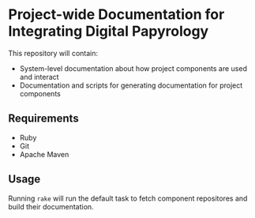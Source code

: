 Project-wide Documentation for Integrating Digital Papyrology
=============================================================

This repository will contain:

* System-level documentation about how project components are used and interact
* Documentation and scripts for generating documentation for project components

## Requirements

* Ruby
* Git
* Apache Maven

## Usage

Running `rake` will run the default task to fetch component repositores and build
their documentation.
